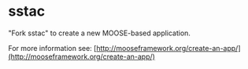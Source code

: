 sstac
=====

"Fork sstac" to create a new MOOSE-based application.

For more information see: [http://mooseframework.org/create-an-app/](http://mooseframework.org/create-an-app/)
